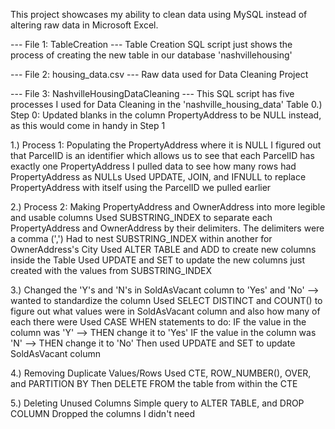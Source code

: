 This project showcases my ability to clean data using MySQL instead of altering raw data in Microsoft Excel. 

--- File 1: TableCreation ---
Table Creation SQL script just shows the process of creating the new table in our database 'nashvillehousing'

--- File 2: housing_data.csv ---
Raw data used for Data Cleaning Project

--- File 3: NashvilleHousingDataCleaning ---
This SQL script has five processes I used for Data Cleaning in the 'nashville_housing_data' Table
0.) Step 0:
  Updated blanks in the column PropertyAddress to be NULL instead, as this would come in handy in Step 1
  
1.) Process 1: Populating the PropertyAddress where it is NULL
  I figured out that ParcelID is an identifier which allows us to see that each ParcelID has exactly one PropertyAddress
  I pulled data to see how many rows had PropertyAddress as NULLs
  Used UPDATE, JOIN, and IFNULL to replace PropertyAddress with itself using the ParcelID we pulled earlier

2.) Process 2: Making PropertyAddress and OwnerAddress into more legible and usable columns
  Used SUBSTRING_INDEX to separate each PropertyAddress and OwnerAddress by their delimiters. The delimiters were a comma (',')
  Had to nest SUBSTRING_INDEX within another for OwnerAddress's City
  Used ALTER TABLE and ADD to create new columns inside the Table
  Used UPDATE and SET to update the new columns just created with the values from SUBSTRING_INDEX

3.) Changed the 'Y's and 'N's in SoldAsVacant column to 'Yes' and 'No' --> wanted to standardize the column
  Used SELECT DISTINCT and COUNT() to figure out what values were in SoldAsVacant column and also how many of each there were
  Used CASE WHEN statements to do:
    IF the value in the column was 'Y' --> THEN change it to 'Yes'
    IF the value in the column was 'N' --> THEN change it to 'No'
  Then used UPDATE and SET to update SoldAsVacant column

4.) Removing Duplicate Values/Rows
  Used CTE, ROW_NUMBER(), OVER, and PARTITION BY
  Then DELETE FROM the table from within the CTE

5.) Deleting Unused Columns
  Simple query to ALTER TABLE, and DROP COLUMN
  Dropped the columns I didn't need

